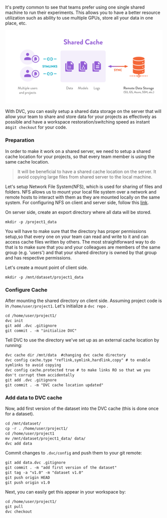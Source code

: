 It's pretty common to see that teams prefer using one single shared machine to
run their experiments. This allows you to have a better resource utilization
such as ability to use multiple GPUs, store all your data in one place, etc.

![](/static/img/shared-server.png)

With DVC, you can easily setup a shared data storage on the server that will
allow your team to share and store data for your projects as effectively as
possible and have a workspace restoration/switching speed as instant
as`git checkout` for your code.

### Preparation

In order to make it work on a shared server, we need to setup a shared cache
location for your projects, so that every team member is using the same cache
location.

> It will be beneficial to have a shared cache location on the server. It avoid
> copying large files from shared server to the local machine.

Let's setup Network File System(NFS), which is used for sharing of files and
folders. NFS allows us to mount your local file system over a network and remote
hosts to interact with them as they are mounted locally on the same system. For
configuring NFS on client and server side, follow this
[link](https://vitux.com/install-nfs-server-and-client-on-ubuntu/).

On server side, create an export directory where all data will be stored.

```dvc
mkdir -p /project1_data
```

You will have to make sure that the directory has proper permissions setup,so
that every one on your team can read and write to it and can access cache files
written by others. The most straightforward way to do that is to make sure that
you and your colleagues are members of the same group (e.g. 'users') and that
your shared directory is owned by that group and has respective permissions.

Let's create a mount point of client side.

```dvc
mkdir -p /mnt/dataset/project1_data
```

### Configure Cache

After mounting the shared directory on client side. Assuming project code is in
`/home/user/project1`. Let's initialize a `dvc repo` .

```dvc
cd /home/user/project1/
dvc init
git add .dvc .gitignore
git commit . -m "initialize DVC"
```

Tell DVC to use the directory we've set up as an external cache location by
running:

```dvc
dvc cache dir /mnt/data  #changing dvc cache directory
dvc config cache.type "reflink,symlink,hardlink,copy" # to enable symlinks to avoid copying
dvc config cache.protected true # to make links RO so that we you don't corrupt them accidentally
git add .dvc .gitignore
git commit . -m "DVC cache location updated"
```

### Add data to DVC cache

Now, add first version of the dataset into the DVC cache (this is done once for
a dataset).

```dvc
cd /mnt/dataset/
cp -r . /home/user/project1/
cd /home/user/project1
mv /mnt/dataset/project1_data/ data/
dvc add data
```

Commit changes to `.dvc/config` and push them to your git remote:

```dvc
git add data.dvc .gitignore
git commit . -m "add first version of the dataset"
git tag -a "v1.0" -m "dataset v1.0"
git push origin HEAD
git push origin v1.0
```

Next, you can easily get this appear in your workspace by:

```dvc
cd /home/user/project1/
git pull
dvc checkout
```
